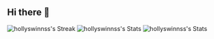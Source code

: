 ## Hi there 👋

![hollyswinnss's Streak](https://github-readme-streak-stats.herokuapp.com/?user=hollyswinnss&theme=vue&hide_border=true)
![hollyswinnss's Stats](https://github-readme-stats.vercel.app/api?username=hollyswinnss&theme=vue&show_icons=true&hide_border=true&count_private=true)
![hollyswinnss's Stats](https://github-readme-stats.vercel.app/api?username=hollyswinnss&theme=vue&show_icons=true&hide_border=true&count_private=true)
<!--
**hollyswinnss/hollyswinnss** is a ✨ _special_ ✨ repository because its `README.md` (this file) appears on your GitHub profile.

Here are some ideas to get you started:

- 🔭 I’m currently working on ...
- 🌱 I’m currently learning ...
- 👯 I’m looking to collaborate on ...
- 🤔 I’m looking for help with ...
- 💬 Ask me about ...
- 📫 How to reach me: ...
- 😄 Pronouns: ...
- ⚡ Fun fact: ...
-->
